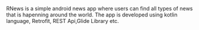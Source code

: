 RNews is a simple android news app where users can find all types of news that is hapenning around the world.
The app is developed using kotlin language, Retrofit, REST Api,Glide Library etc.
